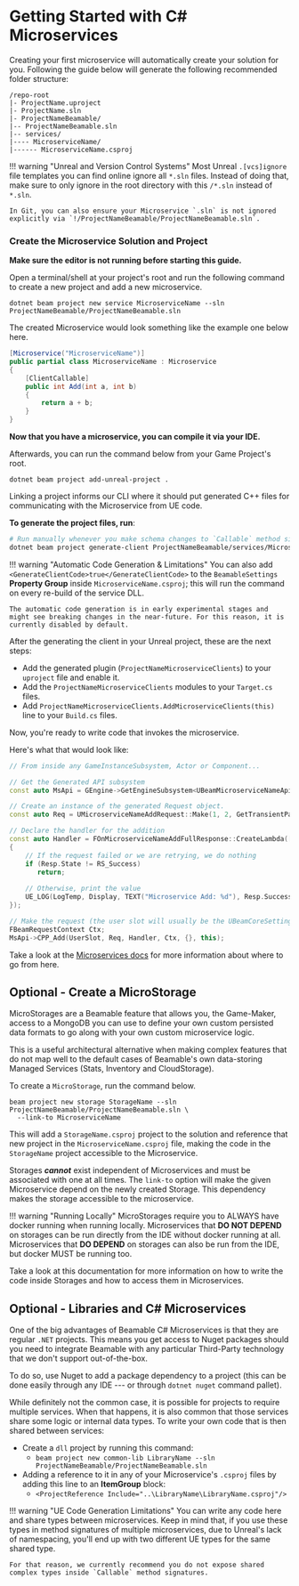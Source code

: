 # Getting Started with C# Microservices
Creating your first microservice will automatically create your solution for you. Following the guide below will generate the following recommended folder structure:

```
/repo-root
|- ProjectName.uproject
|- ProjectName.sln
|- ProjectNameBeamable/
|-- ProjectNameBeamable.sln
|-- services/
|---- MicroserviceName/
|------ MicroserviceName.csproj
```

!!! warning "Unreal and Version Control Systems"
	Most Unreal `.[vcs]ignore` file templates you can find online ignore all `*.sln` files. Instead of doing that, make sure to only ignore in the root directory with this  `/*.sln` instead of `*.sln`.
	
	In Git, you can also ensure your Microservice `.sln` is not ignored explicitly via `!/ProjectNameBeamable/ProjectNameBeamable.sln`.

### Create the Microservice Solution and Project
**Make sure the editor is not running before starting this guide.**

Open a terminal/shell at your project's root and run the following command to create a new project and add a new microservice.

```
dotnet beam project new service MicroserviceName --sln ProjectNameBeamable/ProjectNameBeamable.sln
```

 The created Microservice would look something like the example one below here.
 
```csharp
[Microservice("MicroserviceName")]
public partial class MicroserviceName : Microservice  
{  
    [ClientCallable]  
    public int Add(int a, int b)  
    {
	    return a + b;  
    }
}
```

**Now that you have a microservice, you can compile it via your IDE.**

Afterwards, you can run the command below from your Game Project's root.

```
dotnet beam project add-unreal-project .
```
 
Linking a project informs our CLI where it should put generated C++ files for communicating with the Microservice from UE code. 

**To generate the project files, run**:

```bash
# Run manually whenever you make schema changes to `Callable` method signatures (or types used in them)
dotnet beam project generate-client ProjectNameBeamable/services/MicroserviceName/bin/path/to/built/dll
```

!!! warning "Automatic Code Generation & Limitations"
	You can also add `<GenerateClientCode>true</GenerateClientCode>` to the `BeamableSettings` **Property Group** inside `MicroserviceName.csproj`; this will run the command on every re-build of the service DLL.
	
	The automatic code generation is in early experimental stages and might see breaking changes in the near-future. For this reason, it is currently disabled by default.

After the generating the client in your Unreal project, these are the next steps:

- Add the generated plugin (`ProjectNameMicroserviceClients`) to your `uproject` file and enable it.
- Add the `ProjectNameMicroserviceClients` modules to your `Target.cs` files.
- Add `ProjectNameMicroserviceClients.AddMicroserviceClients(this)` line to your  `Build.cs` files.

Now, you're ready to write code that invokes the microservice.

Here's what that would look like:

```cpp 
// From inside any GameInstanceSubsystem, Actor or Component...

// Get the Generated API subsystem
const auto MsApi = GEngine->GetEngineSubsystem<UBeamMicroserviceNameApi>();  

// Create an instance of the generated Request object.
const auto Req = UMicroserviceNameAddRequest::Make(1, 2, GetTransientPackage(), {});  

// Declare the handler for the addition
const auto Handler = FOnMicroserviceNameAddFullResponse::CreateLambda([this](FMicroserviceNameAddFullResponse Resp)  
{  
    // If the request failed or we are retrying, we do nothing  
    if (Resp.State != RS_Success)  
       return;  
  
    // Otherwise, print the value 
    UE_LOG(LogTemp, Display, TEXT("Microservice Add: %d"), Resp.SuccessData->Value);
});  

// Make the request (the user slot will usually be the UBeamCoreSettings::GetOwnerPlayerSlot())
FBeamRequestContext Ctx;  
MsApi->CPP_Add(UserSlot, Req, Handler, Ctx, {}, this);
```

Take a look at the [Microservices docs](../concepts/microservices.md) for more information about where to go from here.

## Optional - Create a MicroStorage
MicroStorages are a Beamable feature that allows you, the Game-Maker, access to a MongoDB you can use to define your own custom persisted data formats to go along with your own custom microservice logic. 

This is a useful architectural alternative when making complex features that do not map well to the default cases of Beamable's own data-storing Managed Services (Stats, Inventory and CloudStorage).

To create a `MicroStorage`, run the command below.

```
beam project new storage StorageName --sln ProjectNameBeamable/ProjectNameBeamable.sln \
  --link-to MicroserviceName
```

This will add a `StorageName.csproj` project to the solution and reference that new project in the `MicroserviceName.csproj` file, making the code in the `StorageName` project accessible to the Microservice.

Storages ***cannot*** exist independent of Microservices and must be associated with one at all times. The `link-to` option will make the given Microservice depend on the newly created Storage. This dependency makes the storage accessible to the microservice.

!!! warning "Running Locally"
	MicroStorages require you to ALWAYS have docker running when running locally. Microservices that **DO NOT DEPEND** on storages can be run directly from the IDE without docker running at all. Microservices that **DO DEPEND** on storages can also be run from the IDE, but docker MUST be running too.

Take a look at this documentation for more information on how to write the code inside Storages and how to access them in Microservices.

## Optional - Libraries and C# Microservices
One of the big advantages of Beamable C# Microservices is that they are regular `.NET` projects. This means you get access to Nuget packages should you need to integrate Beamable with any particular Third-Party technology that we don't support out-of-the-box.

To do so, use Nuget to add a package dependency to a project (this can be done easily through any IDE --- or through `dotnet nuget` command pallet).

While definitely not the common case, it is possible for projects to require multiple services. When that happens, it is also common that those services share some logic or internal data types. To write your own code that is then shared between services:

- Create a `dll` project by running this command:
	- `beam project new common-lib LibraryName --sln ProjectNameBeamable/ProjectNameBeamable.sln`
- Adding a reference to it in any of your Microservice's `.csproj` files by adding this line to an **ItemGroup** block: 
	- `<ProjectReference Include="..\LibraryName\LibraryName.csproj"/>`

!!! warning "UE Code Generation Limitations"
	You can write any code here and share types between microservices. Keep in mind that, if you use these types in method signatures of multiple microservices, due to Unreal's lack of namespacing, you'll end up with two different UE types for the same shared type.
	
	For that reason, we currently recommend you do not expose shared complex types inside `Callable` method signatures.

